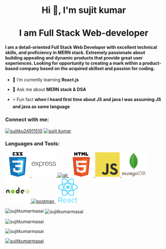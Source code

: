 <h1 align="center">Hi 👋, I'm sujit kumar</h1>
<h1 align="center">I am Full Stack Web-developer</h1>
<!-- <br/> -->

<h4>I am a detail-oriented Full Stack Web Developer with excellent technical skills, and proficiency in MERN stack. Extremely passionate about building appealing and dynamic products that provide great user experiences. Looking for opportunity to creating a mark within a product-based company based on the acquired skillset and passion for coding.</h4>

- 🌱 I’m currently learning **React.js**

- 💬 Ask me about **MERN stack & DSA**
<!-- 
- 📫 How to reach me **sujitkmr1098@gmail.com** -->

- ⚡ Fun fact **when I heard first time about JS and java I was assuming JS and java as same language**

<h3 align="left">Connect with me:</h3>
<p align="left">
<a href="https://twitter.com/sujitku24911510" target="blank"><img align="center" src="https://raw.githubusercontent.com/rahuldkjain/github-profile-readme-generator/master/src/images/icons/Social/twitter.svg" alt="sujitku24911510" height="60" width="60" /></a>
<!-- <a href="https://fb.com/sujit kumar" target="blank"><img align="center" src="https://raw.githubusercontent.com/rahuldkjain/github-profile-readme-generator/master/src/images/icons/Social/facebook.svg" alt="sujit kumar" height="60" width="60" /></a>
<a href="https://instagram.com/sujit5405" target="blank"><img align="center" src="https://raw.githubusercontent.com/rahuldkjain/github-profile-readme-generator/master/src/images/icons/Social/instagram.svg" alt="sujit5405" height="60" width="60" /></a> -->
<!-- <a href="https://hashnode.com/sujitkmr1098@gmail.com" target="blank"><img align="center" src="https://raw.githubusercontent.com/rahuldkjain/github-profile-readme-generator/master/src/images/icons/Social/hashnode.svg" alt="sujitkmr1098@gmail.com" height="60" width="60" /></a> -->
<a href="https://linkedin.com/in/sujit kumar" target="blank"><img align="center" src="https://raw.githubusercontent.com/rahuldkjain/github-profile-readme-generator/master/src/images/icons/Social/linked-in-alt.svg" alt="sujit kumar" height="60" width="60" /></a>
</p>

<h3 align="left">Languages and Tools:</h3>
<p align="left"> <a href="https://www.w3schools.com/css/" target="_blank" rel="noreferrer"> <img src="https://raw.githubusercontent.com/devicons/devicon/master/icons/css3/css3-original-wordmark.svg" alt="css3" width="80" height="80"/> </a> <a href="https://expressjs.com" target="_blank" rel="noreferrer"> <img src="https://raw.githubusercontent.com/devicons/devicon/master/icons/express/express-original-wordmark.svg" alt="express" width="80" height="80"/> </a> <a href="https://git-scm.com/" target="_blank" rel="noreferrer"> <img src="https://www.vectorlogo.zone/logos/git-scm/git-scm-icon.svg" alt="git" width="80" height="80"/> </a> <a href="https://www.w3.org/html/" target="_blank" rel="noreferrer"> <img src="https://raw.githubusercontent.com/devicons/devicon/master/icons/html5/html5-original-wordmark.svg" alt="html5" width="80" height="80"/> </a> <a href="https://developer.mozilla.org/en-US/docs/Web/JavaScript" target="_blank" rel="noreferrer"> <img src="https://raw.githubusercontent.com/devicons/devicon/master/icons/javascript/javascript-original.svg" alt="javascript" width="80" height="80"/> </a> <a href="https://www.mongodb.com/" target="_blank" rel="noreferrer"> <img src="https://raw.githubusercontent.com/devicons/devicon/master/icons/mongodb/mongodb-original-wordmark.svg" alt="mongodb" width="80" height="80"/> </a> <a href="https://nodejs.org" target="_blank" rel="noreferrer"> <img src="https://raw.githubusercontent.com/devicons/devicon/master/icons/nodejs/nodejs-original-wordmark.svg" alt="nodejs" width="80" height="80"/> </a> <a href="https://postman.com" target="_blank" rel="noreferrer"> <img src="https://www.vectorlogo.zone/logos/getpostman/getpostman-icon.svg" alt="postman" width="80" height="80"/> </a> <a href="https://reactjs.org/" target="_blank" rel="noreferrer"> <img src="https://raw.githubusercontent.com/devicons/devicon/master/icons/react/react-original-wordmark.svg" alt="react" width="80" height="80"/> </a> </p>

<p><img align="left" src="https://github-readme-stats.vercel.app/api/top-langs?username=sujitkumarmasai&show_icons=true&locale=en&layout=compact" alt="sujitkumarmasai" /></p>

<p>&nbsp;<img align="center" src="https://github-readme-stats.vercel.app/api?username=sujitkumarmasai&show_icons=true&locale=en" alt="sujitkumarmasai" /></p>

<p><img align="center" src="https://github-readme-streak-stats.herokuapp.com/?user=sujitkumarmasai&" alt="sujitkumarmasai" /></p>

<p align="left"> <img src="https://komarev.com/ghpvc/?username=sujitkumarmasai&label=Profile%20views&color=0e75b6&style=flat" alt="sujitkumarmasai" /> </p>

<p align="left"> <a href="https://github.com/ryo-ma/github-profile-trophy"><img src="https://github-profile-trophy.vercel.app/?username=sujitkumarmasai" alt="sujitkumarmasai" /></a> </p>
